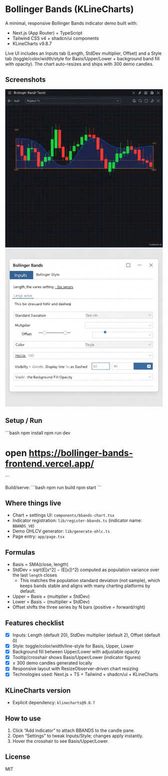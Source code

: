 # Bollinger Bands (KLineCharts)

A minimal, responsive Bollinger Bands indicator demo built with:
- Next.js (App Router) + TypeScript
- Tailwind CSS v4 + shadcn/ui components
- KLineCharts v9.8.7

Live UI includes an Inputs tab (Length, StdDev multiplier, Offset) and a Style tab (toggle/color/width/style for Basis/Upper/Lower + background band fill with opacity). The chart auto-resizes and ships with 300 demo candles.

## Screenshots

![Bollinger Bands on KLineCharts](public/screenshots/bbands-chart.png)
![Settings dialog (Inputs + Style)](public/screenshots/bbands-settings.png)

## Setup / Run

\`\`\`bash
npm install
npm run dev
# open https://bollinger-bands-frontend.vercel.app/
\`\`\`

Build/serve:
\`\`\`bash
npm run build
npm start
\`\`\`

## Where things live

- Chart + settings UI: `components/bbands-chart.tsx`
- Indicator registration: `lib/register-bbands.ts` (indicator name: `BBANDS_V0`)
- Demo OHLCV generator: `lib/generate-ohlc.ts`
- Page entry: `app/page.tsx`

## Formulas

- Basis = SMA(close, length)
- StdDev = sqrt(E[x^2] − (E[x])^2) computed as population variance over the last `length` closes
  - This matches the population standard deviation (not sample), which keeps bands stable and aligns with many charting platforms by default.
- Upper = Basis + (multiplier × StdDev)
- Lower = Basis − (multiplier × StdDev)
- Offset shifts the three series by N bars (positive = forward/right)

## Features checklist

- [x] Inputs: Length (default 20), StdDev multiplier (default 2), Offset (default 0)
- [x] Style: toggle/color/width/line-style for Basis, Upper, Lower
- [x] Background fill between Upper/Lower with adjustable opacity
- [x] Tooltip/crosshair shows Basis/Upper/Lower (indicator figures)
- [x] ≥ 300 demo candles generated locally
- [x] Responsive layout with ResizeObserver-driven chart resizing
- [x] Technologies used: Next.js + TS + Tailwind + shadcn/ui + KLineCharts

## KLineCharts version

- Explicit dependency: `klinecharts@9.8.7`

## How to use

1) Click “Add indicator” to attach BBANDS to the candle pane.  
2) Open “Settings” to tweak Inputs/Style; changes apply instantly.  
3) Hover the crosshair to see Basis/Upper/Lower.

## License

MIT
#
